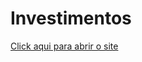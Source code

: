 # Investimentos
 
 <a href="https://luiizmiranda.github.io/Investimentos/" target="_blank">Click aqui para abrir o site</a>
